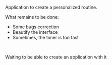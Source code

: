 Application to create a personalized routine. <br>

What remains to be done:
- Some bugs correction
- Beautify the interface
- Sometimes, the timer is too fast
<br>

Waiting to be able to create an application with it